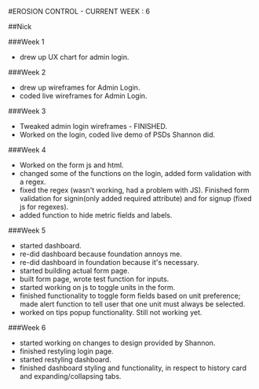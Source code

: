 #EROSION CONTROL - CURRENT WEEK : 6

##Nick

###Week 1
* drew up UX chart for admin login.

###Week 2
* drew up wireframes for Admin Login.
* coded live wireframes for Admin Login.

###Week 3
* Tweaked admin login wireframes - FINISHED.
* Worked on the login, coded live demo of PSDs Shannon did.

###Week 4
* Worked on the form js and html.
* changed some of the functions on the login, added form validation with a regex.
* fixed the regex (wasn't working, had a problem with JS). Finished form validation for signin(only added required attribute) and for signup (fixed js for regexes).
* added function to hide metric fields and labels.

###Week 5
* started dashboard.
* re-did dashboard because foundation annoys me.
* re-did dashboard in foundation because it's necessary.
* started building actual form page.
* built form page, wrote test function for inputs.
* started working on js to toggle units in the form.
* finished functionality to toggle form fields based on unit preference; made alert function to tell user that one unit must always be selected.
* worked on tips popup functionality. Still not working yet.

###Week 6
* started working on changes to design provided by Shannon.
* finished restyling login page.
* started restyling dashboard.
* finished dashboard styling and functionality, in respect to history card and expanding/collapsing tabs.
